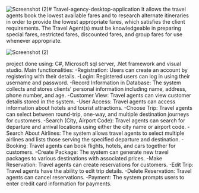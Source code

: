 ![Screenshot (2)](https://github.com/MalakShalaby/Travel-agency-desktop-application/assets/142336865/984e9b79-4305-4ac4-9680-6b0d817d7396)# Travel-agency-desktop-application
It allows the travel agents book the lowest available fares and to research alternate itineraries in order to provide the lowest appropriate fares, which satisfies the client requirements. The Travel Agent(s) must be knowledgeable in preparing special fares, restricted fares, discounted fares, and group fares for use whenever appropriate.

![Screenshot (2)](https://github.com/MalakShalaby/Travel-agency-desktop-application/assets/142336865/2d8abda6-b9d2-4a88-8f69-0729551a3970)

project done using:
C#, Microsoft sql server, .Net framework and visual studio.
Main functionalities:
-Registration: Users can create an account by registering with their details.
-Login: Registered users can log in using their username and password.
-Record Information in Database: The system collects and stores clients' personal information including name, address, phone number, and age.
-Customer View: Travel agents can view customer details stored in the system.
-User Access: Travel agents can access information about hotels and tourist attractions.
-Choose Trip: Travel agents can select between round-trip, one-way, and multiple destination journeys for customers.
-Search (City, Airport Code): Travel agents can search for departure and arrival locations using either the city name or airport code.
-Search About Airlines: The system allows travel agents to select multiple airlines and lists those serving the specified departure and destination.
-Booking: Travel agents can book flights, hotels, and cars together for customers.
-Create Package: The system can generate new travel packages to various destinations with associated prices.
-Make Reservation: Travel agents can create reservations for customers.
-Edit Trip: Travel agents have the ability to edit trip details.
-Delete Reservation: Travel agents can cancel reservations.
-Payment: The system prompts users to enter credit card information for payments.
